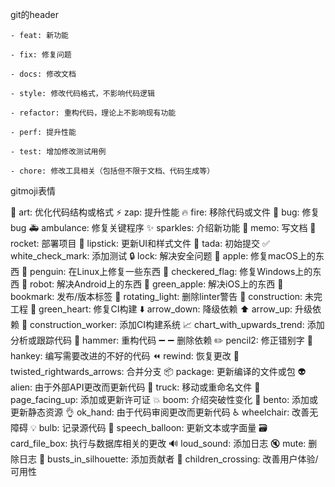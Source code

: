 git的header
```
- feat: 新功能

- fix: 修复问题

- docs: 修改文档

- style: 修改代码格式，不影响代码逻辑

- refactor: 重构代码，理论上不影响现有功能

- perf: 提升性能

- test: 增加修改测试用例

- chore: 修改工具相关（包括但不限于文档、代码生成等）
```
gitmoji表情

:art:	art:	优化代码结构或格式
:zap:	zap:	提升性能
:fire:	fire:	移除代码或文件
:bug:	bug:	修复bug
:ambulance:	ambulance:	修复关键程序
:sparkles:	sparkles:	介绍新功能
:memo:	memo:	写文档
:rocket:	rocket:	部署项目
:lipstick:	lipstick:	更新UI和样式文件
:tada:	tada:	初始提交
:white_check_mark:	white_check_mark:	添加测试
:lock:	lock:	解决安全问题
:apple:	apple:	修复macOS上的东西
:penguin:	penguin:	在Linux上修复一些东西
:checkered_flag:	checkered_flag:	修复Windows上的东西
:robot:	robot:	解决Android上的东西
:green_apple:	green_apple:	解决iOS上的东西
:bookmark:	bookmark:	发布/版本标签
:rotating_light:	rotating_light:	删除linter警告
:construction:	construction:	未完工程
:green_heart:	green_heart:	修复CI构建
:arrow_down:	arrow_down:	降级依赖
:arrow_up:	arrow_up:	升级依赖
:construction_worker:	construction_worker:	添加CI构建系统
:chart_with_upwards_trend:	chart_with_upwards_trend:	添加分析或跟踪代码
:hammer:	hammer:	重构代码
:heavy_minus_sign:	:heavy_minus_sign:	删除依赖
:pencil2:	pencil2:	修正错别字
:hankey:	hankey:	编写需要改进的不好的代码
:rewind:	rewind:	恢复更改
:twisted_rightwards_arrows:	twisted_rightwards_arrows:	合并分支
:package:	package:	更新编译的文件或包
:alien:	alien:	由于外部API更改而更新代码
:truck:	truck:	移动或重命名文件
:page_facing_up:	page_facing_up:	添加或更新许可证
:boom:	boom:	介绍突破性变化
:bento:	bento:	添加或更新静态资源
:ok_hand:	ok_hand:	由于代码审阅更改而更新代码
:wheelchair:	wheelchair:	改善无障碍
:bulb:	 bulb:	记录源代码
:speech_balloon:	speech_balloon:	更新文本或字面量
:card_file_box:	 card_file_box:	执行与数据库相关的更改
:loud_sound:	loud_sound:	添加日志
:mute:	mute:	删除日志
:busts_in_silhouette:	 busts_in_silhouette:	添加贡献者
:children_crossing:	 children_crossing:	改善用户体验/可用性
